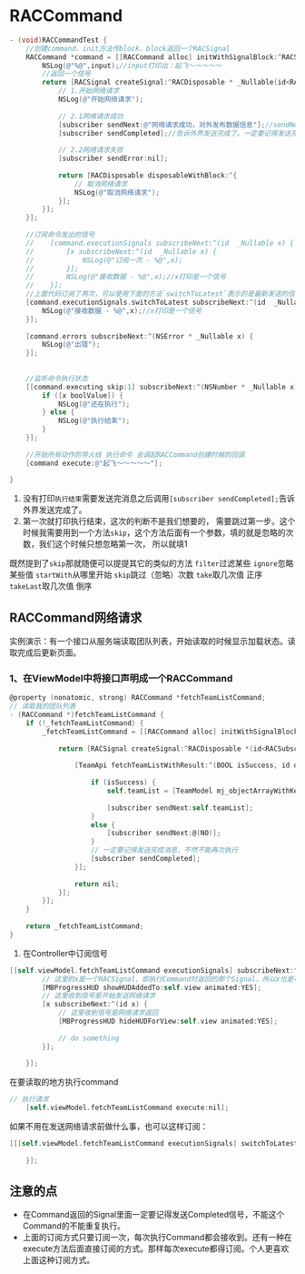 # RACCommand

```objective-c
- (void)RACCommandTest {
    //创建command，init方法传block，block返回一个RACSignal
    RACCommand *command = [[RACCommand alloc] initWithSignalBlock:^RACSignal * _Nonnull(id  _Nullable input) {
        NSLog(@"%@",input);//input打印出：起飞～～～～～
        //返回一个信号
        return [RACSignal createSignal:^RACDisposable * _Nullable(id<RACSubscriber>  _Nonnull subscriber) {
            // 1.开始网络请求
            NSLog(@"开始网络请求");
            
            // 2.1网络请求成功
            [subscriber sendNext:@"网络请求成功，对外发布数据信息"];//sendNext会调起subscribeNext
            [subscriber sendCompleted];//告诉外界发送完成了。一定要记得发送完成消息，不然不能再次执行
            
            // 2.2网络请求失败
            [subscriber sendError:nil];
            
            return [RACDisposable disposableWithBlock:^{
                // 取消网络请求
                NSLog(@"取消网络请求");
            }];
        }];
    }];
    
    //订阅命令发出的信号
    //    [command.executionSignals subscribeNext:^(id  _Nullable x) {
    //        [x subscribeNext:^(id  _Nullable x) {
    //            NSLog(@"订阅一次 - %@",x);
    //        }];
    //        NSLog(@"接收数据 - %@",x);//x打印是一个信号
    //    }];
    //上面代码订阅了两次，可以使用下面的方法`switchToLatest`表示的是最新发送的信号
    [command.executionSignals.switchToLatest subscribeNext:^(id  _Nullable x) {
        NSLog(@"接收数据 - %@",x);//x打印是一个信号
    }];
    
    [command.errors subscribeNext:^(NSError * _Nullable x) {
        NSLog(@"出错");
    }];
    
    
    //监听命令执行状态
    [[command.executing skip:1] subscribeNext:^(NSNumber * _Nullable x) {
        if ([x boolValue]) {
            NSLog(@"还在执行");
        } else {
            NSLog(@"执行结束");
        }
    }];
    
    //开始所有动作的导火线 执行命令 会调起RACCommand创建时候的回调
    [command execute:@"起飞～～～～～"];
    
}
```

1. 没有打印`执行结束`需要发送完消息之后调用`[subscriber sendCompleted];`告诉外界发送完成了。
2. 第一次就打印执行结束，这次的判断不是我们想要的， 需要跳过第一步。这个时候我需要用到一个方法`skip`，这个方法后面有一个参数，填的就是忽略的次数，我们这个时候只想忽略第一次， 所以就填1

既然提到了`skip`那就随便可以提提其它的类似的方法
 `filter`过滤某些
 `ignore`忽略某些值
 `startWith`从哪里开始
 `skip`跳过（忽略）次数
 `take`取几次值 正序
 `takeLast`取几次值 倒序



## RACCommand网络请求

实例演示：有一个接口从服务端读取团队列表，开始读取的时候显示加载状态。读取完成后更新页面。

### 1、在ViewModel中将接口声明成一个RACCommand

```objective-c
@property (nonatomic, strong) RACCommand *fetchTeamListCommand;
// 读取我的团队列表
- (RACCommand *)fetchTeamListCommand {
    if (!_fetchTeamListCommand) {
        _fetchTeamListCommand = [[RACCommand alloc] initWithSignalBlock:^RACSignal *(id input) {
            
            return [RACSignal createSignal:^RACDisposable *(id<RACSubscriber> subscriber) {
                
                [TeamApi fetchTeamListWithResult:^(BOOL isSuccess, id data, NSError *error) {
                    
                    if (isSuccess) {
                        self.teamList = [TeamModel mj_objectArrayWithKeyValuesArray:data];
                                          
                        [subscriber sendNext:self.teamList];
                    }
                    else {
                        [subscriber sendNext:@(NO)];
                    }
                    // 一定要记得发送完成消息，不然不能再次执行
                    [subscriber sendCompleted];
                }];
                
                return nil;
            }];
        }];
    }
    
    return _fetchTeamListCommand;
}
```

1. 在Controller中订阅信号

```objective-c
[[self.viewModel.fetchTeamListCommand executionSignals] subscribeNext:^(id x) {
        // 这里的x是一个RACSignal，即执行Command时返回的那个Signal，所以x也是可以订阅的。收到这个信号，说明网络请求开始。
        [MBProgressHUD showHUDAddedTo:self.view animated:YES];
        // 这里收到信号是开始发送网络请求
        [x subscribeNext:^(id x) {
            // 这里收到信号是网络请求返回
            [MBProgressHUD hideHUDForView:self.view animated:YES];
            
            // do something            
        }];
        
    }];
```

在要读取的地方执行command

```objective-c
// 执行请求
    [self.viewModel.fetchTeamListCommand execute:nil];
```

如果不用在发送网络请求前做什么事，也可以这样订阅：

```objective-c
[[[self.viewModel.fetchTeamListCommand executionSignals] switchToLatest] subscribeNext:^(id x) {
        
    }];
```

## 注意的点

- 在Command返回的Signal里面一定要记得发送Completed信号，不能这个Command的不能重复执行。
- 上面的订阅方式只要订阅一次，每次执行Command都会接收到。还有一种在execute方法后面直接订阅的方式。那样每次execute都得订阅。个人更喜欢上面这种订阅方式。

























































